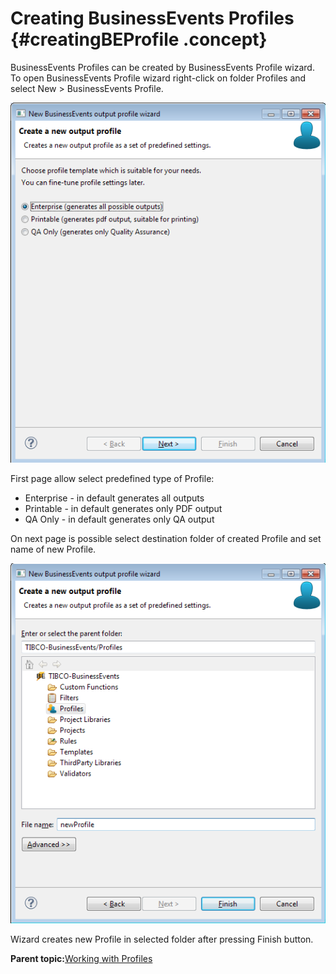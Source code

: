 # Creating BusinessEvents Profiles {#creatingBEProfile .concept}

BusinessEvents Profiles can be created by BusinessEvents Profile wizard. To open BusinessEvents Profile wizard right-click on folder Profiles and select New \> BusinessEvents Profile.

![BusinessEvents Profile wizard](img/BEProfileWizard.png "BusinessEvents Profile wizard")

First page allow select predefined type of Profile:

-   Enterprise - in default generates all outputs
-   Printable - in default generates only PDF output
-   QA Only - in default generates only QA output

On next page is possible select destination folder of created Profile and set name of new Profile.

![BusinessEvents Profile wizard - destination folder and Profile name](img/profileName.png "BusinessEvents Profile wizard - destination folder and Profile name")

Wizard creates new Profile in selected folder after pressing Finish button.

**Parent topic:**[Working with Profiles](../../../../modules/bebe/setup/dialogs/workingWithProfile.md)


